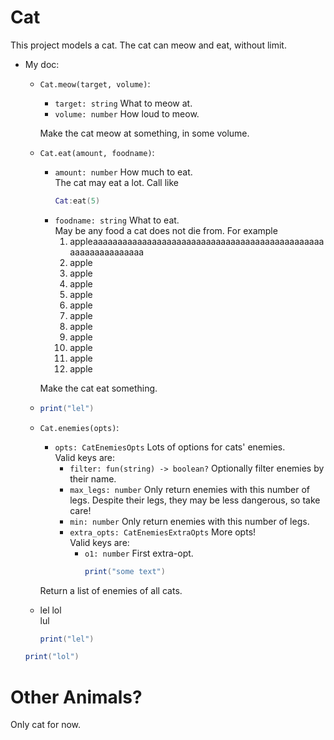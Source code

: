 # Cat

This project models a cat. The cat can meow and eat, without limit.

* My doc:
  * `Cat.meow(target, volume)`:
    * `target: string` What to meow at.
    * `volume: number` How loud to meow.

    Make the cat meow at something, in some volume.
  * `Cat.eat(amount, foodname)`:
    * `amount: number` How much to eat.  
      The cat may eat a lot. Call like
      ```lua
      Cat:eat(5)
      ```
    * `foodname: string` What to eat.  
      May be any food a cat does not die from. For example
      01. appleaaaaaaaaaaaaaaaaaaaaaaaaaaaaaaaaaaaaaaaaaaaaaaaaaaaaaaaaaaaaaa
      02. apple
      03. apple
      04. apple
      05. apple
      06. apple
      07. apple
      08. apple
      09. apple
      10. apple
      11. apple
      12. apple

    Make the cat eat something.
  * ```lua
    print("lel")
    ```
  * `Cat.enemies(opts)`:
    * `opts: CatEnemiesOpts` Lots of options for cats' enemies.  
      Valid keys are:
      * `filter: fun(string) -> boolean?` Optionally filter enemies by their name.
      * `max_legs: number` Only return enemies with this number of legs. Despite their legs, they may be less dangerous,
        so take care!
      * `min: number` Only return enemies with this number of legs.
      * `extra_opts: CatEnemiesExtraOpts` More opts!  
        Valid keys are:
        * `o1: number` First extra-opt.
          ```lua
          print("some text")
          ```

    Return a list of enemies of all cats.
  * lel lol  
    lul
    ```lua
    print("lel")
    ```

  ```lua
  print("lol")
  ```

# Other Animals?

Only cat for now.
